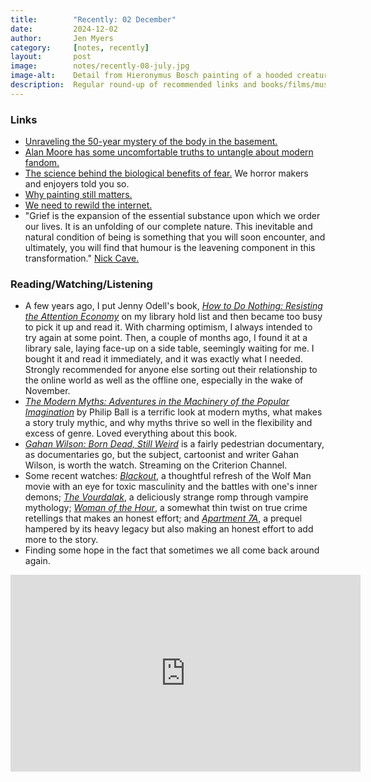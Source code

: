 ```yaml
---
title:        "Recently: 02 December"
date:         2024-12-02
author:       Jen Myers
category:     [notes, recently]
layout:       post
image:        notes/recently-08-july.jpg
image-alt:    Detail from Hieronymus Bosch painting of a hooded creature with a long snout and a jagged cloak holding a book in its thin, scaled hands
description:  Regular round-up of recommended links and books/films/music
---
```


### Links

- [Unraveling the 50-year mystery of the body in the basement.](https://www.rollingstone.com/culture/culture-features/true-crime-mystery-murder-the-scene-new-york-1235156741/)
- [Alan Moore has some uncomfortable truths to untangle about modern fandom.](https://www.theguardian.com/books/2024/oct/26/fandom-has-toxified-the-world-watchmen-author-alan-moore-on-superheroes-comicsgate-and-trump)
- [The science behind the biological benefits of fear.](https://arstechnica.com/science/2024/11/can-going-to-a-haunted-house-boost-the-immune-system/) We horror makers and enjoyers told you so.
- [Why painting still matters.](https://www.newstatesman.com/culture/books/2024/10/martin-gayford-review-why-painting-still-matters)
- [We need to rewild the internet.](https://www.noemamag.com/we-need-to-rewild-the-internet/)
- "Grief is the expansion of the essential substance upon which we order our lives. It is an unfolding of our complete nature. This inevitable and natural condition of being is something that you will soon encounter, and ultimately, you will find that humour is the leavening component in this transformation." [Nick Cave.](https://www.theredhandfiles.com/my-dad-is-dying-its-cancer-im-spending-as-much-time-with-him-as-i-can-but-in-the-absolute-terror-of-it-all-i-cant-help-but-crack-jokes-and-then-the-guilt-takes-over-do/)

### Reading/Watching/Listening

- A few years ago, I put Jenny Odell's book, [_How to Do Nothing: Resisting the Attention Economy_](https://app.thestorygraph.com/books/94ecd827-f0e4-4876-9db5-40c414e039cc) on my library hold list and then became too busy to pick it up and read it. With charming optimism, I always intended to try again at some point. Then, a couple of months ago, I found it at a library sale, laying face-up on a side table, seemingly waiting for me. I bought it and read it immediately, and it was exactly what I needed. Strongly recommended for anyone else sorting out their relationship to the online world as well as the offline one, especially in the wake of November.
- [_The Modern Myths: Adventures in the Machinery of the Popular Imagination_](https://app.thestorygraph.com/books/65ffba9d-8b34-4dca-a873-c5efa2450f33) by Philip Ball is a terrific look at modern myths, what makes a story truly mythic, and why myths thrive so well in the flexibility and excess of genre. Loved everything about this book.
- [_Gahan Wilson: Born Dead, Still Weird_](https://letterboxd.com/film/gahan-wilson-born-dead-still-weird/) is a fairly pedestrian documentary, as documentaries go, but the subject, cartoonist and writer Gahan Wilson, is worth the watch. Streaming on the Criterion Channel.
- Some recent watches: [_Blackout_](https://letterboxd.com/film/blackout-2023/), a thoughtful refresh of the Wolf Man movie with an eye for toxic masculinity and the battles with one's inner demons; [_The Vourdalak_](https://letterboxd.com/film/the-vourdalak/), a deliciously strange romp through vampire mythology; [_Woman of the Hour_](https://letterboxd.com/film/woman-of-the-hour/), a somewhat thin twist on true crime retellings that makes an honest effort; and [_Apartment 7A_](https://letterboxd.com/film/apartment-7a/), a prequel hampered by its heavy legacy but also making an honest effort to add more to the story.
- Finding some hope in the fact that sometimes we all come back around again.

<div class="youtube-video-container">
	<iframe width="560" height="315" src="https://www.youtube.com/embed/sGvxrVObKbY?si=tRsICwq43xtdmm2s" title="YouTube video player" frameborder="0" allow="accelerometer; autoplay; clipboard-write; encrypted-media; gyroscope; picture-in-picture; web-share" referrerpolicy="strict-origin-when-cross-origin" allowfullscreen></iframe>
</div>
